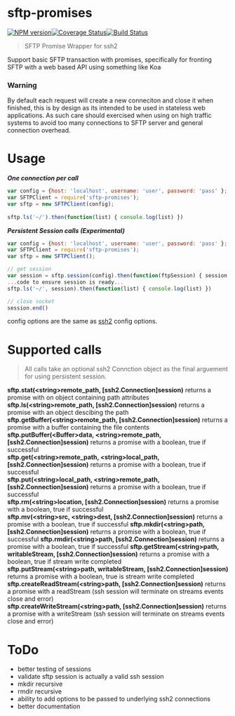 # sftp-promises

[![NPM version](http://img.shields.io/npm/v/sftp-promises.svg?style=flat)](https://npmjs.org/package/sftp-promises)[![Coverage Status](https://coveralls.io/repos/brokenbot/sftp-promises/badge.svg?branch=master&service=github)](https://coveralls.io/github/brokenbot/sftp-promises?branch=master)[![Build Status](https://travis-ci.org/brokenbot/sftp-promises.svg?branch=master)](https://travis-ci.org/brokenbot/sftp-promises)

>SFTP Promise Wrapper for ssh2

Support basic SFTP transaction with promises, specifically for fronting SFTP with a web based API using something like Koa

### Warning
By default each request will create a new conneciton and close it when finished, this is by design as its intended to be used in stateless web applications.  As such care should exercised when using on high traffic systems to avoid too many connections to SFTP server and general connection overhead.  

# Usage
_**One connection per call**_

```javascript
var config = {host: 'localhost', username: 'user', password: 'pass' };
var SFTPClient = require('sftp-promises');
var sftp = new SFTPClient(config);
     
sftp.ls('~/').then(function(list) { console.log(list) })
```

_**Persistent Session calls (Experimental)**_

```javascript
var config = {host: 'localhost', username: 'user', password: 'pass' };
var SFTPClient = require('sftp-promises');
var sftp = new SFTPClient();

// get session
var session = sftp.session(config).then(function(ftpSession) { session = ftpSession })
...code to ensure session is ready...  
sftp.ls('~/', session).then(function(list) { console.log(list) })

// close socket
session.end()
```

config options are the same as [ssh2](https://github.com/mscdex/ssh2) config options.

# Supported calls
> All calls take an optional ssh2 Connction object as the final arguement for using persistent session.

**sftp.stat(\<string>remote\_path, [ssh2.Connection]session)** returns a promise with on object containing path attributes  
**sftp.ls(\<string>remote\_path, [ssh2.Connection]session)** returns a promise with an object descibing the path  
**sftp.getBuffer(\<string>remote\_path, [ssh2.Connection]session)** returns a promise with a buffer containing the file contents  
**sftp.putBuffer(\<Buffer>data, \<string>remote\_path, [ssh2.Connection]session)** returns a promise with a boolean, true if successful  
**sftp.get(\<string>remote\_path, \<string>local\_path, [ssh2.Connection]session)** returns a promise with a boolean, true if successful  
**sftp.put(\<string>local\_path, \<string>remote\_path, [ssh2.Connection]session)** returns a promise with a boolean, true if successful  
**sftp.rm(\<string>location, [ssh2.Connection]session)** returns a promise with a boolean, true if successful  
**sftp.mv(\<string>src, \<string>dest, [ssh2.Connection]session)** returns a promise with a boolean, true if successful 
**sftp.mkdir(\<string>path, [ssh2.Connection]session)** returns a promise with a boolean, true if successful 
**sftp.rmdir(\<string>path, [ssh2.Connection]session)** returns a promise with a boolean, true if successful 
**sftp.getStream(\<string>path, <writableStream>writableStream, [ssh2.Connection]session)** returns a promise with a boolean, true if stream write completed  
**sftp.putStream(\<string>path, <writableStream>writableStream, [ssh2.Connection]session)** returns a promise with a boolean, true is stream write completed  
**sftp.createReadStream(\<string>path, [ssh2.Connection]session)** returns a promise with a readStream (ssh session will terminate on streams events close and error)  
**sftp.createWriteStream(\<string>path, [ssh2.Connection]session)** returns a promise with a writeStream (ssh session will terminate on streams events close and error)  


# ToDo
* better testing of sessions
* validate sftp session is actually a valid ssh session
* mkdir recursive
* rmdir recursive
* ability to add options to be passed to underlying ssh2 connections
* better documentation
